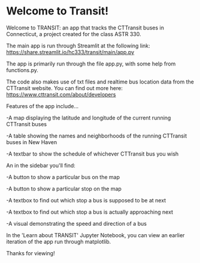# Welcome to Transit!

Welcome to TRANSIT: an app that tracks the CTTransit buses in Connecticut, a project created for the class ASTR 330.

The main app is run through Streamlit at the following link: https://share.streamlit.io/hc333/transit/main/app.py

The app is primarily run through the file app.py, with some help from functions.py.

The code also makes use of txt files and realtime bus location data from the CTTransit website. You can find out more here: https://www.cttransit.com/about/developers

Features of the app include...

-A map displaying the latitude and longitude of the current running CTTransit buses

-A table showing the names and neighborhoods of the running CTTransit buses in New Haven

-A textbar to show the schedule of whichever CTTransit bus you wish

An in the sidebar you'll find:

-A button to show a particular bus on the map

-A button to show a particular stop on the map

-A textbox to find out which stop a bus is supposed to be at next

-A textbox to find out which stop a bus is actually approaching next

-A visual demonstrating the speed and direction of a bus


In the 'Learn about TRANSIT' Jupyter Notebook, you can view an earlier iteration of the app run through matplotlib.

Thanks for viewing!